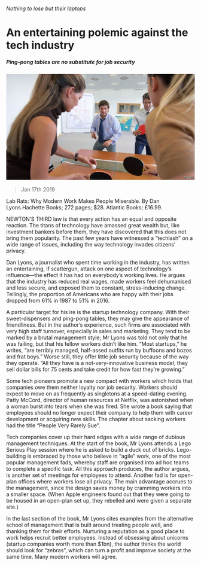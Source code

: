 ###### Nothing to lose but their laptops

# An entertaining polemic against the tech industry 

##### Ping-pong tables are no substitute for job security 

![image](images/20190119_bkp504.jpg) 

> Jan 17th 2019 

 

Lab Rats: Why Modern Work Makes People Miserable. By Dan Lyons.Hachette Books; 272 pages; $28. Atlantic Books; £16.99. 

NEWTON’S THIRD law is that every action has an equal and opposite reaction. The titans of technology have amassed great wealth but, like investment bankers before them, they have discovered that this does not bring them popularity. The past few years have witnessed a “techlash” on a wide range of issues, including the way technology invades citizens’ privacy. 

Dan Lyons, a journalist who spent time working in the industry, has written an entertaining, if scattergun, attack on one aspect of technology’s influence—the effect it has had on everybody’s working lives. He argues that the industry has reduced real wages, made workers feel dehumanised and less secure, and exposed them to constant, stress-inducing change. Tellingly, the proportion of Americans who are happy with their jobs dropped from 61% in 1987 to 51% in 2016. 

A particular target for his ire is the startup technology company. With their sweet-dispensers and ping-pong tables, they may give the appearance of friendliness. But in the author’s experience, such firms are associated with very high staff turnover, especially in sales and marketing. They tend to be marked by a brutal management style; Mr Lyons was told not only that he was failing, but that his fellow workers didn’t like him. “Most startups,” he writes, “are terribly managed, half-assed outfits run by buffoons and bozos and frat boys.” Worse still, they offer little job security because of the way they operate. “All they have is a not-very-innovative business model; they sell dollar bills for 75 cents and take credit for how fast they’re growing.” 

Some tech pioneers promote a new compact with workers which holds that companies owe them neither loyalty nor job security. Workers should expect to move on as frequently as singletons at a speed-dating evening. Patty McCord, director of human resources at Netflix, was astonished when a woman burst into tears when she was fired. She wrote a book saying that employees should no longer expect their company to help them with career development or acquiring new skills. The chapter about sacking workers had the title “People Very Rarely Sue”. 

Tech companies cover up their hard edges with a wide range of dubious management techniques. At the start of the book, Mr Lyons attends a Lego Serious Play session where he is asked to build a duck out of bricks. Lego-building is embraced by those who believe in “agile” work, one of the most popular management fads, whereby staff are organised into ad hoc teams to complete a specific task. All this approach produces, the author argues, is another set of meetings for employees to attend. Another fad is for open-plan offices where workers lose all privacy. The main advantage accrues to the management, since the design saves money by cramming workers into a smaller space. (When Apple engineers found out that they were going to be housed in an open-plan set up, they rebelled and were given a separate site.) 

In the last section of the book, Mr Lyons cites examples from the alternative school of management that is built around treating people well, and thanking them for their efforts. Nurturing a reputation as a good place to work helps recruit better employees. Instead of obsessing about unicorns (startup companies worth more than $1bn), the author thinks the world should look for “zebras”, which can turn a profit and improve society at the same time. Many modern workers will agree. 

